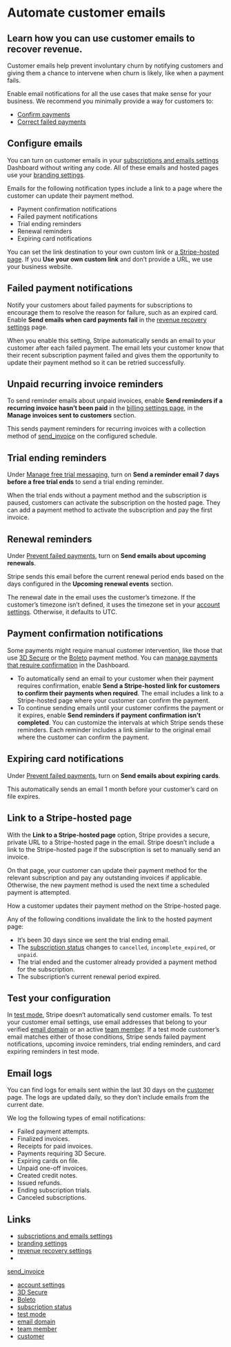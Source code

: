 # Automate customer emails

## Learn how you can use customer emails to recover revenue.

Customer emails help prevent involuntary churn by notifying customers and giving
them a chance to intervene when churn is likely, like when a payment fails.

Enable email notifications for all the use cases that make sense for your
business. We recommend you minimally provide a way for customers to:

- [Confirm
payments](https://docs.stripe.com/billing/revenue-recovery/customer-emails#payment-confirmation-notifications)
- [Correct failed
payments](https://docs.stripe.com/billing/revenue-recovery/customer-emails#failed-payment-notifications)

## Configure emails

You can turn on customer emails in your [subscriptions and emails
settings](https://dashboard.stripe.com/settings/billing/automatic) Dashboard
without writing any code. All of these emails and hosted pages use your
[branding settings](https://dashboard.stripe.com/settings/branding).

Emails for the following notification types include a link to a page where the
customer can update their payment method.

- Payment confirmation notifications
- Failed payment notifications
- Trial ending reminders
- Renewal reminders
- Expiring card notifications

You can set the link destination to your own custom link or [a Stripe-hosted
page](https://docs.stripe.com/billing/revenue-recovery/customer-emails#link-to-a-stripe-hosted-page).
If you **Use your own custom link** and don’t provide a URL, we use your
business website.

## Failed payment notifications

Notify your customers about failed payments for subscriptions to encourage them
to resolve the reason for failure, such as an expired card. Enable **Send emails
when card payments fail** in the [revenue recovery
settings](https://dashboard.stripe.com/revenue_recovery/emails) page.

When you enable this setting, Stripe automatically sends an email to your
customer after each failed payment. The email lets your customer know that their
recent subscription payment failed and gives them the opportunity to update
their payment method so it can be retried successfully.

## Unpaid recurring invoice reminders

To send reminder emails about unpaid invoices, enable **Send reminders if a
recurring invoice hasn’t been paid** in the [billing settings
page](https://dashboard.stripe.com/settings/billing/automatic), in the **Manage
invoices sent to customers** section.

This sends payment reminders for recurring invoices with a collection method of
[send_invoice](https://docs.stripe.com/api/invoices/object#invoice_object-collection_method)
on the configured schedule.

## Trial ending reminders

Under [Manage free trial
messaging](https://dashboard.stripe.com/settings/billing/automatic), turn on
**Send a reminder email 7 days before a free trial ends** to send a trial ending
reminder.

When the trial ends without a payment method and the subscription is paused,
customers can activate the subscription on the hosted page. They can add a
payment method to activate the subscription and pay the first invoice.

## Renewal reminders

Under [Prevent failed
payments](https://dashboard.stripe.com/settings/billing/automatic), turn on
**Send emails about upcoming renewals**.

Stripe sends this email before the current renewal period ends based on the days
configured in the **Upcoming renewal events** section.

The renewal date in the email uses the customer’s timezone. If the customer’s
timezone isn’t defined, it uses the timezone set in your [account
settings](https://dashboard.stripe.com/settings/account). Otherwise, it defaults
to UTC.

## Payment confirmation notifications

Some payments might require manual customer intervention, like those that use
[3D Secure](https://docs.stripe.com/payments/3d-secure) or the
[Boleto](https://docs.stripe.com/payments/boleto/accept-a-payment) payment
method. You can [manage payments that require
confirmation](https://dashboard.stripe.com/settings/billing/automatic) in the
Dashboard.

- To automatically send an email to your customer when their payment requires
confirmation, enable **Send a Stripe-hosted link for customers to confirm their
payments when required**. The email includes a link to a Stripe-hosted page
where your customer can confirm the payment.
- To continue sending emails until your customer confirms the payment or it
expires, enable **Send reminders if payment confirmation isn’t completed**. You
can customize the intervals at which Stripe sends these reminders. Each reminder
includes a link similar to the original email where the customer can confirm the
payment.

## Expiring card notifications

Under [Prevent failed
payments](https://dashboard.stripe.com/revenue_recovery/emails), turn on **Send
emails about expiring cards**.

This automatically sends an email 1 month before your customer’s card on file
expires.

## Link to a Stripe-hosted page

With the **Link to a Stripe-hosted page** option, Stripe provides a secure,
private URL to a Stripe-hosted page in the email. Stripe doesn’t include a link
to the Stripe-hosted page if the subscription is set to manually send an
invoice.

On that page, your customer can update their payment method for the relevant
subscription and pay any outstanding invoices if applicable. Otherwise, the new
payment method is used the next time a scheduled payment is attempted.

How a customer updates their payment method on the Stripe-hosted page.

Any of the following conditions invalidate the link to the hosted payment page:

- It’s been 30 days since we sent the trial ending email.
- The [subscription
status](https://docs.stripe.com/billing/subscriptions/overview#subscription-statuses)
changes to `cancelled`, `incomplete_expired`, or `unpaid`.
- The trial ended and the customer already provided a payment method for the
subscription.
- The subscription’s current renewal period expired.

## Test your configuration

In [test mode](https://docs.stripe.com/test-mode), Stripe doesn’t automatically
send customer emails. To test your customer email settings, use email addresses
that belong to your verified [email
domain](https://dashboard.stripe.com/settings/emails) or an active [team
member](https://dashboard.stripe.com/settings/team). If a test mode customer’s
email matches either of those conditions, Stripe sends failed payment
notifications, upcoming invoice reminders, trial ending reminders, and card
expiring reminders in test mode.

## Email logs

You can find logs for emails sent within the last 30 days on the
[customer](https://dashboard.stripe.com/customers) page. The logs are updated
daily, so they don’t include emails from the current date.

We log the following types of email notifications:

- Failed payment attempts.
- Finalized invoices.
- Receipts for paid invoices.
- Payments requiring 3D Secure.
- Expiring cards on file.
- Unpaid one-off invoices.
- Created credit notes.
- Issued refunds.
- Ending subscription trials.
- Canceled subscriptions.

## Links

- [subscriptions and emails
settings](https://dashboard.stripe.com/settings/billing/automatic)
- [branding settings](https://dashboard.stripe.com/settings/branding)
- [revenue recovery
settings](https://dashboard.stripe.com/revenue_recovery/emails)
-
[send_invoice](https://docs.stripe.com/api/invoices/object#invoice_object-collection_method)
- [account settings](https://dashboard.stripe.com/settings/account)
- [3D Secure](https://docs.stripe.com/payments/3d-secure)
- [Boleto](https://docs.stripe.com/payments/boleto/accept-a-payment)
- [subscription
status](https://docs.stripe.com/billing/subscriptions/overview#subscription-statuses)
- [test mode](https://docs.stripe.com/test-mode)
- [email domain](https://dashboard.stripe.com/settings/emails)
- [team member](https://dashboard.stripe.com/settings/team)
- [customer](https://dashboard.stripe.com/customers)
